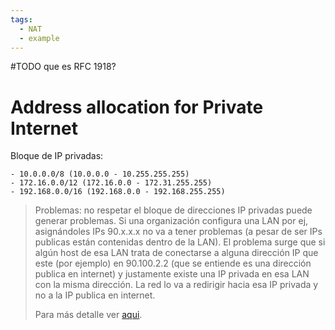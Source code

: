 ```yaml
---
tags:
  - NAT
  - example
---
```

#TODO que es RFC 1918?
# Address allocation for Private Internet

Bloque de IP privadas:
```
- 10.0.0.0/8 (10.0.0.0 - 10.255.255.255)
- 172.16.0.0/12 (172.16.0.0 - 172.31.255.255)
- 192.168.0.0/16 (192.168.0.0 - 192.168.255.255)
```

> Problemas: no respetar el bloque de direcciones IP privadas puede generar problemas.
> Si una organización configura una LAN por ej, asignándoles IPs 90.x.x.x no va a tener problemas (a pesar de ser IPs publicas están contenidas dentro de la LAN). El problema surge que si algún host de esa LAN trata de conectarse a alguna dirección IP que este (por ejemplo) en 90.100.2.2 (que se entiende es una dirección publica en internet) y justamente existe una IP privada en esa LAN con la misma dirección. La red lo va a redirigir hacia esa IP privada y no a la IP publica en internet. 
> 
> Para más detalle ver [aqui](https://youtu.be/wwCaEkwu0y0?list=PL2A7l6PiV52esSwosIAO86zf0RGe2pjTZ).
